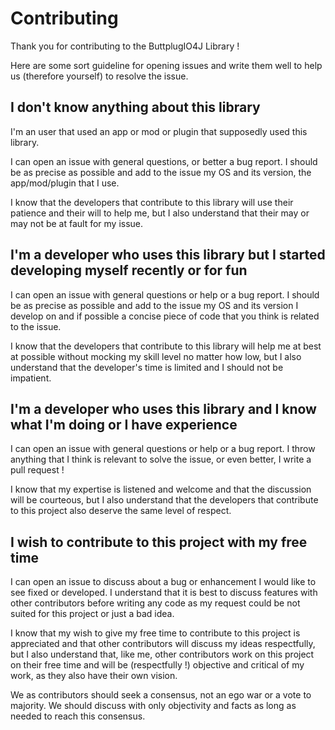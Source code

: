 # Contributing

Thank you for contributing to the ButtplugIO4J Library !

Here are some sort guideline for opening issues and write them well to help us
(therefore yourself) to resolve the issue.

## I don't know anything about this library

I'm an user that used an app or mod or plugin that supposedly used this library.

I can open an issue with general questions, or better a bug report. I should be as precise
as possible and add to the issue my OS and its version, the app/mod/plugin that I use.

I know that the developers that contribute to this library will use their patience and their
will to help me, but I also understand that their may or may not be at fault for my issue.

## I'm a developer who uses this library but I started developing myself recently or for fun

I can open an issue with general questions or help or a bug report. I should be as precise
as possible and add to the issue my OS and its version I develop on and if possible a concise
piece of code that you think is related to the issue.

I know that the developers that contribute to this library will help me at best at possible
without mocking my skill level no matter how low, but I also understand that the developer's
time is limited and I should not be impatient.

## I'm a developer who uses this library and I know what I'm doing or I have experience

I can open an issue with general questions or help or a bug report. I throw anything that I
think is relevant to solve the issue, or even better, I write a pull request !

I know that my expertise is listened and welcome and that the discussion will be courteous,
but I also understand that the developers that contribute to this project also deserve the same
level of respect.

## I wish to contribute to this project with my free time

I can open an issue to discuss about a bug or enhancement I would like to see fixed or developed.
I understand that it is best to discuss features with other contributors before writing any code
as my request could be not suited for this project or just a bad idea.

I know that my wish to give my free time to contribute to this project is appreciated and that
other contributors will discuss my ideas respectfully, but I also understand that, like me, other
contributors work on this project on their free time and will be (respectfully !) objective and
critical of my work, as they also have their own vision.

We as contributors should seek a consensus, not an ego war or a vote to majority. We should
discuss with only objectivity and facts as long as needed to reach this consensus.
